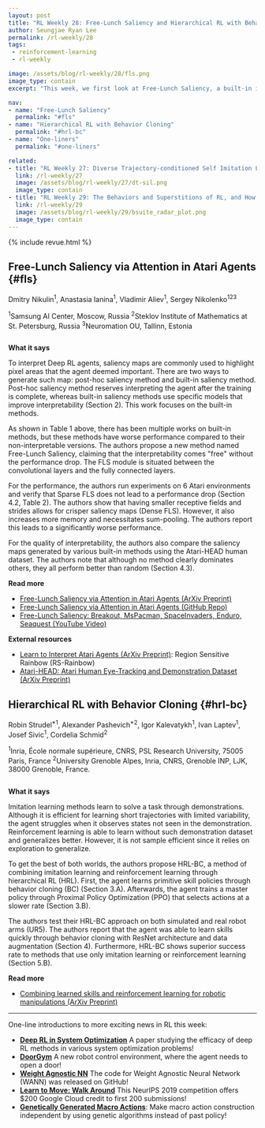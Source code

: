 ```yaml
---
layout: post
title: "RL Weekly 28: Free-Lunch Saliency and Hierarchical RL with Behavior Cloning"
author: Seungjae Ryan Lee
permalink: /rl-weekly/28
tags:
 - reinforcement-learning
 - rl-weekly

image: /assets/blog/rl-weekly/28/fls.png
image_type: contain
excerpt: "This week, we first look at Free-Lunch Saliency, a built-in interpretability module that does not deteriorate performance. Then, we look at HRL-BC, a combination of high-level RL policy with low-level skills trained through behavior cloning."

nav:
- name: "Free-Lunch Saliency"
  permalink: "#fls"
- name: "Hierarchical RL with Behavior Cloning"
  permalink: "#hrl-bc"
- name: "One-liners"
  permalink: "#one-liners"

related:
- title: "RL Weekly 27: Diverse Trajectory-conditioned Self Imitation Learning and Environment Probing Interaction Policies"
  link: /rl-weekly/27
  image: /assets/blog/rl-weekly/27/dt-sil.png
  image_type: contain
- title: "RL Weekly 29: The Behaviors and Superstitions of RL, and How Deep RL Compares with the Best Humans"
  link: /rl-weekly/29
  image: /assets/blog/rl-weekly/29/bsuite_radar_plot.png
  image_type: contain
---
```



{% include revue.html %}


## Free-Lunch Saliency via Attention in Atari Agents {#fls}

<p class="authors" style="font-size: 1em">
Dmitry Nikulin<sup>1</sup>,
Anastasia Ianina<sup>1</sup>,
Vladimir Aliev<sup>1</sup>,
Sergey Nikolenko<sup>123</sup>

</p>
<p class="authors__institutions" style="font-size: 1em">
    <sup>1</sup>Samsung AI Center, Moscow, Russia
    <sup>2</sup>Steklov Institute of Mathematics at St. Petersburg, Russia
    <sup>3</sup>Neuromation OU, Tallinn, Estonia
</p>

<div class="w80">
  <img src="{{ absolute_url }}/assets/blog/rl-weekly/28/fls.png" alt="">
</div>

<div class="w80">
  <img src="{{ absolute_url }}/assets/blog/rl-weekly/28/adhoc_saliency.png" alt="">
</div>

<div class="w60">
  <img src="{{ absolute_url }}/assets/blog/rl-weekly/28/architecture.png" alt="">
</div>

**What it says**

To interpret Deep RL agents, saliency maps are commonly used to highlight pixel areas that the agent deemed important. There are two ways to generate such map: post-hoc saliency method and built-in saliency method. Post-hoc saliency method reserves interpreting the agent after the training is complete, whereas built-in saliency methods use specific models that improve interpretability (Section 2). This work focuses on the built-in methods.

As shown in Table 1 above, there has been multiple works on built-in methods, but these methods have worse performance compared to their non-interpretable versions. The authors propose a new method named Free-Lunch Saliency, claiming that the interpretability comes "free" without the performance drop. The FLS module is situated between the convolutional layers and the fully connected layers.

For the performance, the authors run experiments on 6 Atari environments and verify that Sparse FLS does not lead to a performance drop (Section 4.2, Table 2). The authors show that having smaller receptive fields and strides allows for crisper saliency maps (Dense FLS). However, it also increases more memory and necessitates sum-pooling. The authors report this leads to a significantly worse performance.

For the quality of interpretability, the authors also compare the saliency maps generated by various built-in methods using the Atari-HEAD human dataset. The authors note that although no method clearly dominates others, they all perform better than random (Section 4.3).

**Read more**

- [Free-Lunch Saliency via Attention in Atari Agents (ArXiv Preprint)](https://arxiv.org/abs/1908.02511)
- [Free-Lunch Saliency via Attention in Atari Agents (GitHub Repo)](https://github.com/dniku/free-lunch-saliency)
- [Free-Lunch Saliency: Breakout, MsPacman, SpaceInvaders, Enduro, Seaquest (YouTube Video)](https://www.youtube.com/watch?v=i41rQXKsa50)

**External resources**

- [Learn to Interpret Atari Agents (ArXiv Preprint)](https://arxiv.org/abs/1812.11276): Region Sensitive Rainbow (RS-Rainbow)
- [Atari-HEAD: Atari Human Eye-Tracking and Demonstration Dataset (ArXiv Preprint)](https://arxiv.org/abs/1903.06754)







## Hierarchical RL with Behavior Cloning {#hrl-bc}

<p class="authors" style="font-size: 1em">
Robin Strudel<sup>*1</sup>,
Alexander Pashevich<sup>*2</sup>,
Igor Kalevatykh<sup>1</sup>,
Ivan Laptev<sup>1</sup>,
Josef Sivic<sup>1</sup>,
Cordelia Schmid<sup>2</sup>
</p>
<p class="authors__institutions" style="font-size: 1em">
    <sup>1</sup>Inria, École normale supérieure, CNRS, PSL Research University, 75005 Paris, France
    <sup>2</sup>University Grenoble Alpes, Inria, CNRS, Grenoble INP, LJK, 38000 Grenoble, France.
</p>

<div class="w90">
  <img src="{{ absolute_url }}/assets/blog/rl-weekly/28/hrl-bc.png" alt="">
</div>

<div class="w60">
  <img src="{{ absolute_url }}/assets/blog/rl-weekly/28/ur5.png" alt="">
</div>

**What it says**

Imitation learning methods learn to solve a task through demonstrations. Although it is efficient for learning short trajectories with limited variability, the agent struggles when it observes states not seen in the demonstration. Reinforcement learning is able to learn without such demonstration dataset and generalizes better. However, it is not sample efficient since it relies on exploration to generalize.

To get the best of both worlds, the authors propose HRL-BC, a method of combining imitation learning and reinforcement learning through hierarchical RL (HRL). First, the agent learns primitive skill policies through behavior cloning (BC) (Section 3.A). Afterwards, the agent trains a master policy through Proximal Policy Optimization (PPO) that selects actions at a slower rate (Section 3.B).

The authors test their HRL-BC approach on both simulated and real robot arms (UR5). The authors report that the agent was able to learn skills quickly through behavior cloning with ResNet architecture and data augmentation (Section 4). Furthermore, HRL-BC shows superior success rate to methods that use only imitation learning or reinforcement learning (Section 5.B).


**Read more**

- [Combining learned skills and reinforcement learning for robotic manipulations (ArXiv Preprint)](https://arxiv.org/abs/1908.00722)


------

<div id="one-liners"></div>

One-line introductions to more exciting news in RL this week:

- [**Deep RL in System Optimization**](https://arxiv.org/abs/1908.01275) A paper studying the efficacy of deep RL methods in various system optimization problems!
- [**DoorGym**](https://arxiv.org/abs/1908.01887) A new robot control environment, where the agent needs to open a door!
- [**Weight Agnostic NN**](https://github.com/google/brain-tokyo-workshop/tree/master/WANNRelease) The code for Weight Agnostic Neural Network (WANN) was released on GitHub!
- [**Learn to Move: Walk Around**](https://www.aicrowd.com/challenges/neurips-2019-learning-to-move-walk-around) This NeurIPS 2019 competition offers $200 Google Cloud credit to first 200 submissions!
- [**Genetically Generated Macro Actions**](https://arxiv.org/abs/1908.01478): Make macro action construction independent by using genetic algorithms instead of past policy!
